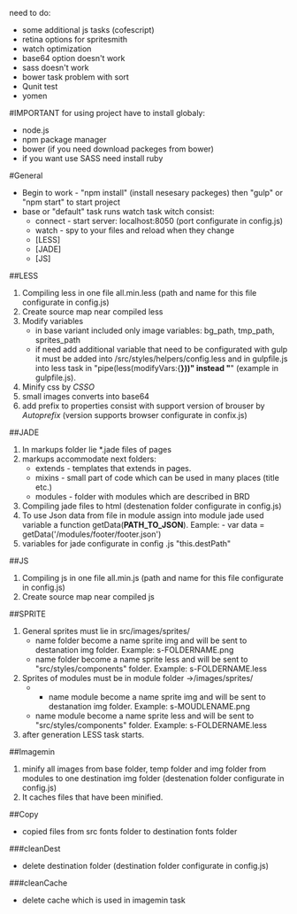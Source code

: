 need to do:
- some additional js tasks (cofescript)
- retina options for spritesmith
- watch optimization
- base64 option doesn't work
- sass doesn't work
- bower task problem with sort
- Qunit test
- yomen

#IMPORTANT
for using project have to install globaly:
- node.js
- npm package manager
- bower (if you need download packeges from bower)
- if you want use SASS need install ruby

#General
- Begin to work - "npm install" (install nesesary packeges) then "gulp" or "npm start" to start project
- base or "default" task runs watch task witch consist:
	- connect - start server: localhost:8050 (port configurate in config.js)
	- watch - spy to your files and reload when they change
	- [LESS]
	- [JADE]
	- [JS]


##LESS
1. Compiling less in one file all.min.less (path and name for this file configurate in config.js)
2. Create source map near compiled less
3. Modify variables 
	* in base variant included only image variables: bg_path, tmp_path, sprites_path
	* if need add additional variable that need to be configurated with gulp it must be added into /src/styles/helpers/config.less and in gulpfile.js into less task in "pipe(less(modifyVars:{____}))" instead "____" (example in gulpfile.js).
4. Minify css by *CSSO*
5. small images converts into base64 
6. add prefix to properties consist with support version of brouser by *Autoprefix* (version supports browser configurate in confix.js)

##JADE
1. In markups folder lie *.jade files of pages
2. markups accommodate next folders:
	- extends - templates that extends in pages.
	- mixins - small part of code which can be used in many places (title etc.)
	- modules - folder with modules which are described in BRD 
3. Compiling jade files to html (destenation folder configurate in config.js)
4. To use Json data from file in module assign into module jade used variable a function getData(__PATH_TO_JSON__). Eample: - var data = getData('/modules/footer/footer.json')
5. variables for jade configurate in config .js "this.destPath"

##JS
1. Compiling js in one file all.min.js (path and name for this file configurate in config.js)
2. Create source map near compiled js

##SPRITE
1. General sprites must lie in src/images/sprites/
	- name folder become a name sprite img and will be sent to destanation img folder. Example: s-FOLDERNAME.png
	- name folder become a name sprite less and will be sent to "src/styles/components" folder. Example: s-FOLDERNAME.less
2. Sprites of modules must be in module folder ->/images/sprites/
	- - name module become a name sprite img and will be sent to destanation img folder. Example: s-MOUDLENAME.png
	- name module become a name sprite less and will be sent to "src/styles/components" folder. Example: s-FOLDERNAME.less
3. after generation LESS task starts.

##Imagemin
1. minify all images from base folder, temp folder and img folder from modules to one destination img folder (destenation folder configurate in config.js)
2. It caches files that have been minified. 

##Copy
- copied files from src fonts folder to destination fonts folder

###cleanDest
- delete destination folder (destination folder configurate in config.js)

###cleanCache
- delete cache which is used in imagemin task